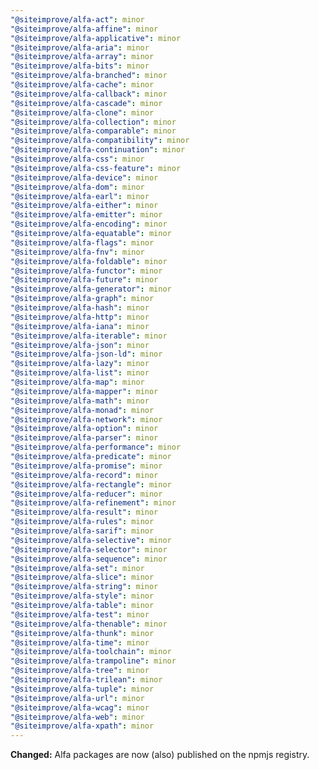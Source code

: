 ```yaml
---
"@siteimprove/alfa-act": minor
"@siteimprove/alfa-affine": minor
"@siteimprove/alfa-applicative": minor
"@siteimprove/alfa-aria": minor
"@siteimprove/alfa-array": minor
"@siteimprove/alfa-bits": minor
"@siteimprove/alfa-branched": minor
"@siteimprove/alfa-cache": minor
"@siteimprove/alfa-callback": minor
"@siteimprove/alfa-cascade": minor
"@siteimprove/alfa-clone": minor
"@siteimprove/alfa-collection": minor
"@siteimprove/alfa-comparable": minor
"@siteimprove/alfa-compatibility": minor
"@siteimprove/alfa-continuation": minor
"@siteimprove/alfa-css": minor
"@siteimprove/alfa-css-feature": minor
"@siteimprove/alfa-device": minor
"@siteimprove/alfa-dom": minor
"@siteimprove/alfa-earl": minor
"@siteimprove/alfa-either": minor
"@siteimprove/alfa-emitter": minor
"@siteimprove/alfa-encoding": minor
"@siteimprove/alfa-equatable": minor
"@siteimprove/alfa-flags": minor
"@siteimprove/alfa-fnv": minor
"@siteimprove/alfa-foldable": minor
"@siteimprove/alfa-functor": minor
"@siteimprove/alfa-future": minor
"@siteimprove/alfa-generator": minor
"@siteimprove/alfa-graph": minor
"@siteimprove/alfa-hash": minor
"@siteimprove/alfa-http": minor
"@siteimprove/alfa-iana": minor
"@siteimprove/alfa-iterable": minor
"@siteimprove/alfa-json": minor
"@siteimprove/alfa-json-ld": minor
"@siteimprove/alfa-lazy": minor
"@siteimprove/alfa-list": minor
"@siteimprove/alfa-map": minor
"@siteimprove/alfa-mapper": minor
"@siteimprove/alfa-math": minor
"@siteimprove/alfa-monad": minor
"@siteimprove/alfa-network": minor
"@siteimprove/alfa-option": minor
"@siteimprove/alfa-parser": minor
"@siteimprove/alfa-performance": minor
"@siteimprove/alfa-predicate": minor
"@siteimprove/alfa-promise": minor
"@siteimprove/alfa-record": minor
"@siteimprove/alfa-rectangle": minor
"@siteimprove/alfa-reducer": minor
"@siteimprove/alfa-refinement": minor
"@siteimprove/alfa-result": minor
"@siteimprove/alfa-rules": minor
"@siteimprove/alfa-sarif": minor
"@siteimprove/alfa-selective": minor
"@siteimprove/alfa-selector": minor
"@siteimprove/alfa-sequence": minor
"@siteimprove/alfa-set": minor
"@siteimprove/alfa-slice": minor
"@siteimprove/alfa-string": minor
"@siteimprove/alfa-style": minor
"@siteimprove/alfa-table": minor
"@siteimprove/alfa-test": minor
"@siteimprove/alfa-thenable": minor
"@siteimprove/alfa-thunk": minor
"@siteimprove/alfa-time": minor
"@siteimprove/alfa-toolchain": minor
"@siteimprove/alfa-trampoline": minor
"@siteimprove/alfa-tree": minor
"@siteimprove/alfa-trilean": minor
"@siteimprove/alfa-tuple": minor
"@siteimprove/alfa-url": minor
"@siteimprove/alfa-wcag": minor
"@siteimprove/alfa-web": minor
"@siteimprove/alfa-xpath": minor
---
```


**Changed:** Alfa packages are now (also) published on the npmjs registry.
